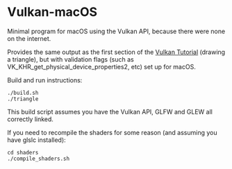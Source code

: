 # Vulkan-macOS
Minimal program for macOS using the Vulkan API, because there were none on the internet.

Provides the same output as the first section of the [Vulkan Tutorial](https://vulkan-tutorial.com/Introduction) (drawing a triangle), but with validation flags (such as VK_KHR_get_physical_device_properties2, etc) set up for macOS.

Build and run instructions:

```
./build.sh
./triangle
```

This build script assumes you have the Vulkan API, GLFW and GLEW all correctly linked.

If you need to recompile the shaders for some reason (and assuming you have glslc installed):

```
cd shaders
./compile_shaders.sh
```
